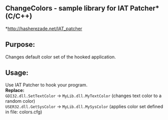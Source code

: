ChangeColors - sample library for IAT Patcher* (C/C++)
--
*http://hasherezade.net/IAT_patcher<br/>

Purpose:<br/>
-
Changes default color set of the hooked application.

Usage:<br/>
--
Use IAT Patcher to hook your program.<br/>
<b>Replace:</b><br/>
`GDI32.dll.SetTextColor` -> `MyLib.dll.MyTextColor` (changes text color to a random color)<br/>
`USER32.dll.GetSysColor` -> `MyLib.dll.MySysColor` (applies color set defined in file: colors.cfg)<br/>
